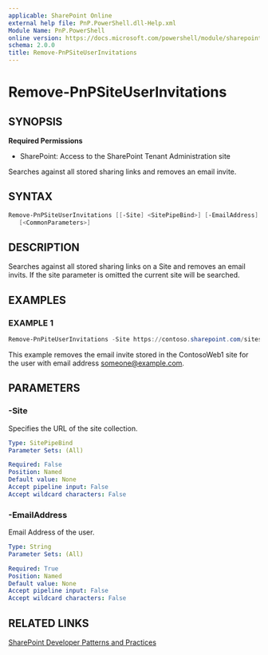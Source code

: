 ```yaml
---
applicable: SharePoint Online
external help file: PnP.PowerShell.dll-Help.xml
Module Name: PnP.PowerShell
online version: https://docs.microsoft.com/powershell/module/sharepoint-pnp/remove-pnpsiteuserinvitations
schema: 2.0.0
title: Remove-PnPSiteUserInvitations
---
```


# Remove-PnPSiteUserInvitations

## SYNOPSIS

**Required Permissions**

* SharePoint: Access to the SharePoint Tenant Administration site

Searches against all stored sharing links and removes an email invite.

## SYNTAX

```powershell
Remove-PnPSiteUserInvitations [[-Site] <SitePipeBind>] [-EmailAddress] <string>
   [<CommonParameters>]
```

## DESCRIPTION
Searches against all stored sharing links on a Site and removes an email invits. If the site parameter is omitted the current site will be searched.

## EXAMPLES

### EXAMPLE 1
```powershell
Remove-PnPiteUserInvitations -Site https://contoso.sharepoint.com/sites/ContosoWeb1/ -EmailAddress someone@example.com
```

This example removes the email invite stored in the ContosoWeb1 site for the user with email address someone@example.com.

## PARAMETERS

### -Site
Specifies the URL of the site collection.

```yaml
Type: SitePipeBind
Parameter Sets: (All)

Required: False
Position: Named
Default value: None
Accept pipeline input: False
Accept wildcard characters: False
```

### -EmailAddress
Email Address of the user.

```yaml
Type: String
Parameter Sets: (All)

Required: True
Position: Named
Default value: None
Accept pipeline input: False
Accept wildcard characters: False
```

## RELATED LINKS

[SharePoint Developer Patterns and Practices](https://aka.ms/sppnp)